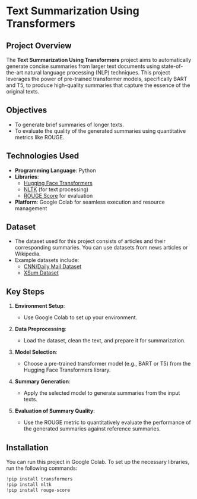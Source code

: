 # Text Summarization Using Transformers

## Project Overview
The **Text Summarization Using Transformers** project aims to automatically generate concise summaries from larger text documents using state-of-the-art natural language processing (NLP) techniques. This project leverages the power of pre-trained transformer models, specifically BART and T5, to produce high-quality summaries that capture the essence of the original texts.

## Objectives
- To generate brief summaries of longer texts.
- To evaluate the quality of the generated summaries using quantitative metrics like ROUGE.

## Technologies Used
- **Programming Language**: Python
- **Libraries**: 
  - [Hugging Face Transformers](https://github.com/huggingface/transformers)
  - [NLTK](https://www.nltk.org/) (for text processing)
  - [ROUGE Score](https://github.com/google-research/google-research/tree/master/rouge) for evaluation
- **Platform**: Google Colab for seamless execution and resource management

## Dataset
- The dataset used for this project consists of articles and their corresponding summaries. You can use datasets from news articles or Wikipedia.
- Example datasets include:
  - [CNN/Daily Mail Dataset](https://cs.nyu.edu/~thaddeus/projects/cnn/)
  - [XSum Dataset](https://github.com/nyu-dl/dl4summarization)

## Key Steps
1. **Environment Setup**: 
   - Use Google Colab to set up your environment.

2. **Data Preprocessing**: 
   - Load the dataset, clean the text, and prepare it for summarization.

3. **Model Selection**: 
   - Choose a pre-trained transformer model (e.g., BART or T5) from the Hugging Face Transformers library.

4. **Summary Generation**: 
   - Apply the selected model to generate summaries from the input texts.

5. **Evaluation of Summary Quality**: 
   - Use the ROUGE metric to quantitatively evaluate the performance of the generated summaries against reference summaries.

## Installation
You can run this project in Google Colab. To set up the necessary libraries, run the following commands:

```python
!pip install transformers
!pip install nltk
!pip install rouge-score
